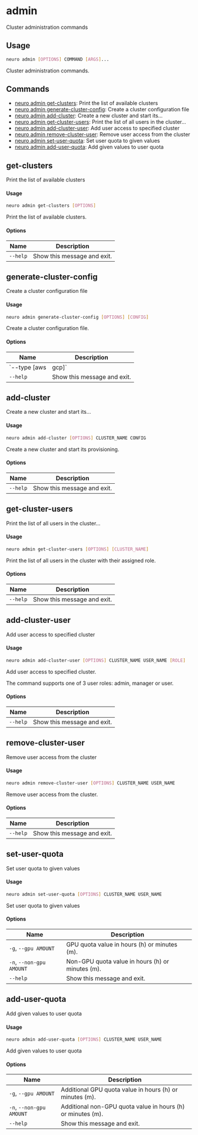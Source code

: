 # admin

Cluster administration commands

## Usage

```bash
neuro admin [OPTIONS] COMMAND [ARGS]...
```

Cluster administration commands.

## Commands

- [neuro admin get-clusters](admin.md#get-clusters): Print the list of available clusters
- [neuro admin generate-cluster-config](admin.md#generate-cluster-config): Create a cluster configuration file
- [neuro admin add-cluster](admin.md#add-cluster): Create a new cluster and start its...
- [neuro admin get-cluster-users](admin.md#get-cluster-users): Print the list of all users in the cluster...
- [neuro admin add-cluster-user](admin.md#add-cluster-user): Add user access to specified cluster
- [neuro admin remove-cluster-user](admin.md#remove-cluster-user): Remove user access from the cluster
- [neuro admin set-user-quota](admin.md#set-user-quota): Set user quota to given values
- [neuro admin add-user-quota](admin.md#add-user-quota): Add given values to user quota

## get-clusters
Print the list of available clusters

#### Usage

```bash
neuro admin get-clusters [OPTIONS]
```

Print the list of available clusters.

#### Options

| Name     | Description                 |
| -------- | --------------------------- |
| `--help` | Show this message and exit. |

## generate-cluster-config
Create a cluster configuration file

#### Usage

```bash
neuro admin generate-cluster-config [OPTIONS] [CONFIG]
```

Create a cluster configuration file.

#### Options

| Name               | Description                 |
| ------------------ | --------------------------- |
| `--type [aws|gcp]` |                             |
| `--help`           | Show this message and exit. |

## add-cluster
Create a new cluster and start its...

#### Usage

```bash
neuro admin add-cluster [OPTIONS] CLUSTER_NAME CONFIG
```

Create a new cluster and start its provisioning.

#### Options

| Name     | Description                 |
| -------- | --------------------------- |
| `--help` | Show this message and exit. |

## get-cluster-users
Print the list of all users in the cluster...

#### Usage

```bash
neuro admin get-cluster-users [OPTIONS] [CLUSTER_NAME]
```

Print the list of all users in the cluster with their assigned role.

#### Options

| Name     | Description                 |
| -------- | --------------------------- |
| `--help` | Show this message and exit. |

## add-cluster-user
Add user access to specified cluster

#### Usage

```bash
neuro admin add-cluster-user [OPTIONS] CLUSTER_NAME USER_NAME [ROLE]
```

Add user access to specified cluster.

The command supports one of 3 user
roles: admin, manager or user.

#### Options

| Name     | Description                 |
| -------- | --------------------------- |
| `--help` | Show this message and exit. |

## remove-cluster-user
Remove user access from the cluster

#### Usage

```bash
neuro admin remove-cluster-user [OPTIONS] CLUSTER_NAME USER_NAME
```

Remove user access from the cluster.

#### Options

| Name     | Description                 |
| -------- | --------------------------- |
| `--help` | Show this message and exit. |

## set-user-quota
Set user quota to given values

#### Usage

```bash
neuro admin set-user-quota [OPTIONS] CLUSTER_NAME USER_NAME
```

Set user quota to given values

#### Options

| Name                     | Description                                      |
| ------------------------ | ------------------------------------------------ |
| `-g`, `--gpu AMOUNT`     | GPU quota value in hours (h) or minutes (m).     |
| `-n`, `--non-gpu AMOUNT` | Non-GPU quota value in hours (h) or minutes (m). |
| `--help`                 | Show this message and exit.                      |

## add-user-quota
Add given values to user quota

#### Usage

```bash
neuro admin add-user-quota [OPTIONS] CLUSTER_NAME USER_NAME
```

Add given values to user quota

#### Options

| Name                     | Description                                                 |
| ------------------------ | ----------------------------------------------------------- |
| `-g`, `--gpu AMOUNT`     | Additional GPU quota value in hours (h) or minutes (m).     |
| `-n`, `--non-gpu AMOUNT` | Additional non-GPU quota value in hours (h) or minutes (m). |
| `--help`                 | Show this message and exit.                                 |
